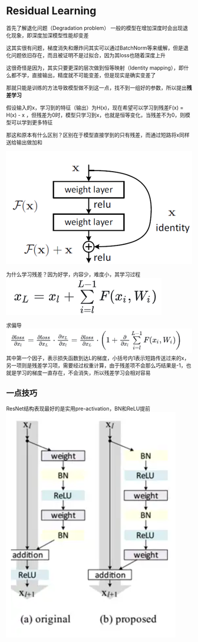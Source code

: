 # Residual Learning

首先了解退化问题（Degradation problem）
一般的模型在增加深度时会出现退化现象，即深度加深模型性能却变差

这其实很有问题，梯度消失和爆炸问其实可以通过BatchNorm等来缓解，但是退化问题依旧存在，而且被证明不是过拟合，因为其loss也随着深度上升

这很奇怪是因为，其实只要更深的层次做到恒等映射（Identity mapping），即什么都不学，直接输出，精度就不可能变差，但是现实是确实变差了

那就只能是训练的方法导致模型做不到这一点，找不到一组好的参数，所以提出**残差学习**

假设输入的x，学习到的特征（输出）为H(x)，现在希望可以学习到残差F(x) = H(x) - x ，但残差为0时，模型只学习到x，也就是恒等变化，当残差不为0，则模型可以学到更多特征

那这和原本有什么区别？区别在于模型直接学到的只有残差，而通过短路将x同样送给输出做加和

![Pasted image 20240720205145|300](https://raw.githubusercontent.com/Ah-saber/MyPic/main/Pasted%20image%2020240720205145.png)

为什么学习残差？因为好学，内容少，难度小，其学习过程
![Pasted image 20240720210718|300](https://raw.githubusercontent.com/Ah-saber/MyPic/main/Pasted%20image%2020240720210718.png)

求偏导
![Pasted image 20240720210738](https://raw.githubusercontent.com/Ah-saber/MyPic/main/Pasted%20image%2020240720210738.png)
其中第一个因子，表示损失函数到达L的梯度，小括号内1表示短路传送过来的x，另一项则是残差学习项，需要经过权重计算，由于残差项不会那么巧结果是-1，也就是学习的梯度一直存在，不会消失，所以残差学习会相对容易

## 一点技巧

ResNet结构表现最好的是实用pre-activation，BN和ReLU提前
![Pasted image 20240720212517|300](https://raw.githubusercontent.com/Ah-saber/MyPic/main/Pasted%20image%2020240720212517.png)
